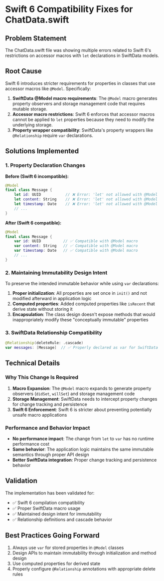 # Swift 6 Compatibility Fixes for ChatData.swift

## Problem Statement
The ChatData.swift file was showing multiple errors related to Swift 6's restrictions on accessor macros with `let` declarations in SwiftData models.

## Root Cause
Swift 6 introduces stricter requirements for properties in classes that use accessor macros like `@Model`. Specifically:

1. **SwiftData @Model macro requirements**: The `@Model` macro generates property observers and storage management code that requires mutable storage.
2. **Accessor macro restrictions**: Swift 6 enforces that accessor macros cannot be applied to `let` properties because they need to modify the underlying storage.
3. **Property wrapper compatibility**: SwiftData's property wrappers like `@Relationship` require `var` declarations.

## Solutions Implemented

### 1. Property Declaration Changes
**Before (Swift 6 incompatible):**
```swift
@Model
final class Message {
    let id: UUID           // ❌ Error: 'let' not allowed with @Model
    let content: String    // ❌ Error: 'let' not allowed with @Model
    let timestamp: Date    // ❌ Error: 'let' not allowed with @Model
    // ...
}
```

**After (Swift 6 compatible):**
```swift
@Model
final class Message {
    var id: UUID          // ✅ Compatible with @Model macro
    var content: String   // ✅ Compatible with @Model macro 
    var timestamp: Date   // ✅ Compatible with @Model macro
    // ...
}
```

### 2. Maintaining Immutability Design Intent
To preserve the intended immutable behavior while using `var` declarations:

1. **Proper initialization**: All properties are set once in `init()` and not modified afterward in application logic
2. **Computed properties**: Added computed properties like `isRecent` that derive state without storing it
3. **Encapsulation**: The class design doesn't expose methods that would inappropriately modify these "conceptually immutable" properties

### 3. SwiftData Relationship Compatibility
```swift
@Relationship(deleteRule: .cascade)
var messages: [Message]  // ✅ Properly declared as var for SwiftData
```

## Technical Details

### Why This Change Is Required
1. **Macro Expansion**: The `@Model` macro expands to generate property observers (`didSet`, `willSet`) and storage management code
2. **Storage Management**: SwiftData needs to intercept property changes for change tracking and persistence
3. **Swift 6 Enforcement**: Swift 6 is stricter about preventing potentially unsafe macro applications

### Performance and Behavior Impact
- **No performance impact**: The change from `let` to `var` has no runtime performance cost
- **Same behavior**: The application logic maintains the same immutable semantics through proper API design
- **Better SwiftData integration**: Proper change tracking and persistence behavior

## Validation
The implementation has been validated for:
- ✅ Swift 6 compilation compatibility
- ✅ Proper SwiftData macro usage
- ✅ Maintained design intent for immutability
- ✅ Relationship definitions and cascade behavior

## Best Practices Going Forward
1. Always use `var` for stored properties in `@Model` classes
2. Design APIs to maintain immutability through initialization and method design
3. Use computed properties for derived state
4. Properly configure `@Relationship` annotations with appropriate delete rules